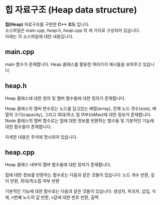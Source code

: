 힙 자료구조
(Heap data structure)
======================
  
__힙(Heap)__ 자료구조를 구현한 __C++ 코드__ 입니다.  
소스파일은 _main.cpp_, _heap.h_, _heap.cpp_ 의 세 가지로 구성되어 있습니다.  
아래는 각 소스파일에 대한 내용입니다.  
  
  
  
main.cpp  
--------------------
main 함수가 존재합니다. Heap 클래스를 활용한 여러가지 예시들을 보여주고 있습니다.
  
  

heap.h 
------------------- 
Heap 클래스에 대한 정의 및 멤버 함수들에 대한 정의가 존재합니다. 
 
Heap 클래스의 멤버 변수로는 노드를 담고있는 배열(array), 전체 노드 갯수(size), 배열의 크기(capacity), 그리고 최대/최소 힙 여부(isMax)에 대한 정보가 존재합니다. 
Node 클래스의 멤버 함수로는 힙에 대한 정보를 반환하는 함수들 및 기본적인 기능에 대한 함수들이 존재합니다.
 
자세한 내용은 주석에 명시되어 있습니다. 
 
 
  
heap.cpp
-------------------
Heap 클래스 내부의 멤버 함수들에 대한 정의가 존재합니다. 
 
힙에 대한 정보를 반환하는 함수로는 다음과 같은 것들이 있습니다: 
노드 개수 반환, 깊이 반환, 최대/최소힙 여부 반환
 
기본적인 기능에 대한 함수로는 다음과 같은 것들이 있습니다: 
생성자, 파괴자, 삽입, 삭제, n번째 노드의 값 반환, v값에 대한 번호 반환, 출력
 
 